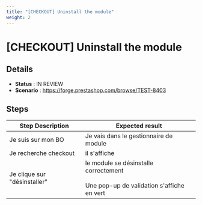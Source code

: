 ```yaml
---
title: "[CHECKOUT] Uninstall the module"
weight: 2
---
```


# [CHECKOUT] Uninstall the module
## Details
* **Status** : IN REVIEW
* **Scenario** : https://forge.prestashop.com/browse/TEST-8403

## Steps
| Step Description | Expected result |
| ----- | ----- |
| Je suis sur mon BO | Je vais dans le gestionnaire de module |
| Je recherche checkout | il s'affiche |
| Je clique sur "désinstaller" | le module se désinstalle correctement<br><br>Une pop-up de validation s'affiche en vert |
